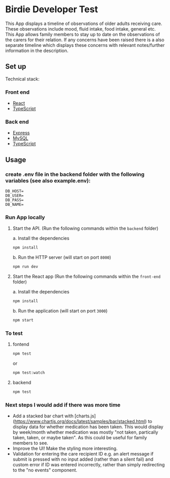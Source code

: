 # Birdie Developer Test

This App displays a timeline of observations of older adults receiving care. These observations include mood, fluid intake, food intake, general etc. This App allows family members to stay up to date on the observations of the carers for their relation. If any concerns have been raised there is a also separate timeline which displays these concerns with relevant notes/further information in the description.

## Set up

Technical stack:

### Front end

- [React](https://reactjs.org/)
- [TypeScript](https://www.typescriptlang.org/)

### Back end

- [Express](https://expressjs.com/)
- [MySQL](https://www.mysql.com/)
- [TypeScript](https://www.typescriptlang.org/)

## Usage

### create .env file in the backend folder with the following variables (see also example.env):

```
DB_HOST=
DB_USER=
DB_PASS=
DB_NAME=
```

### Run App locally

1. Start the API. (Run the following commands within the `backend` folder)

   a. Install the dependencies

   ```bash
   npm install
   ```

   b. Run the HTTP server (will start on port `8000`)

   ```bash
   npm run dev
   ```

2. Start the React app (Run the following commands within the `front-end` folder)

   a. Install the dependencies

   ```bash
   npm install
   ```

   b. Run the application (will start on port `3000`)

   ```bash
   npm start
   ```

### To test

1. fontend

   ```bash
   npm test
   ```

   or

   ```bash
   npm test:watch
   ```

2. backend
   ```bash
   npm test
   ```

### Next steps I would add if there was more time

- Add a stacked bar chart with [charts.js] (https://www.chartjs.org/docs/latest/samples/bar/stacked.html) to display data for whether medication has been taken. This would display by week/month whether medication was mostly "not taken, partically taken, taken, or maybe taken". As this could be useful for family members to see.
- Improve the UI! Make the styling more interesting.
- Validation for entering the care recipient ID e.g. an alert message if submit is pressed with no input added (rather than a silent fail) and custom error if ID was entered incorrectly, rather than simply redirecting to the "no events" component.
